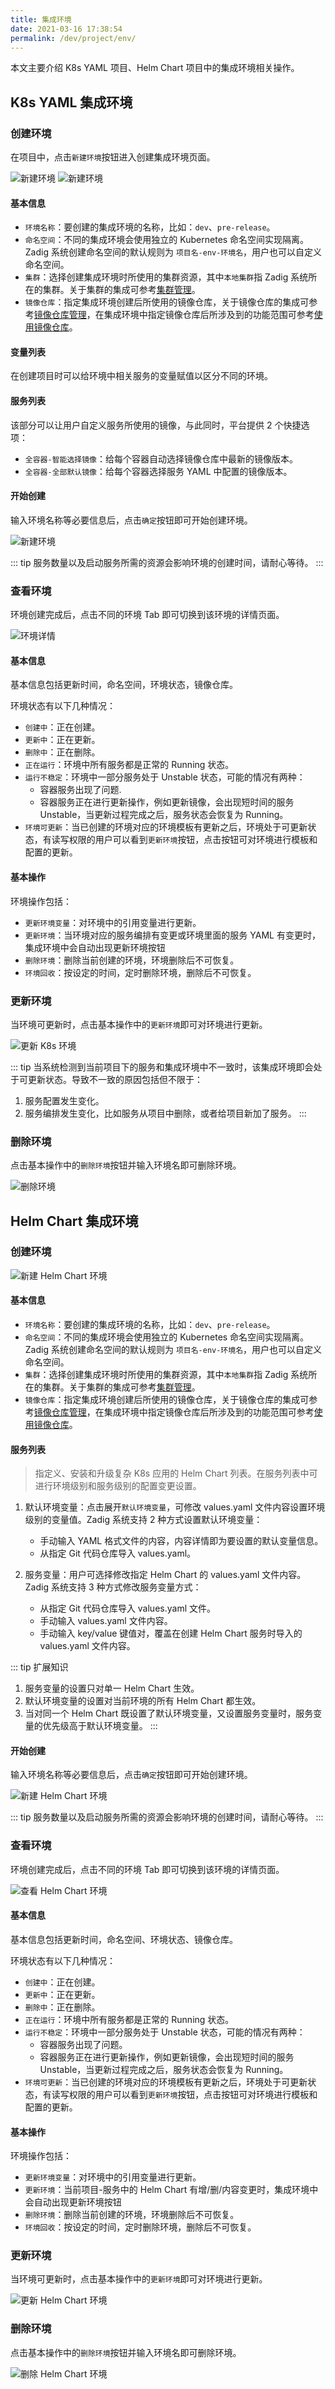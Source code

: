 ```yaml
---
title: 集成环境
date: 2021-03-16 17:38:54
permalink: /dev/project/env/
---
```


本文主要介绍 K8s YAML 项目、Helm Chart 项目中的集成环境相关操作。
<!--
本文主要介绍 K8s YAML 项目、Helm Chart 项目、主机项目及托管 Kubernetes 项目中的集成环境相关操作。
-->

## K8s YAML 集成环境

### 创建环境
在项目中，点击`新建环境`按钮进入创建集成环境页面。

![新建环境](./_images/create_env.png)
![新建环境](./_images/create_env_1.png)

#### 基本信息

- `环境名称`：要创建的集成环境的名称，比如：`dev`、`pre-release`。
- `命名空间`：不同的集成环境会使用独立的 Kubernetes 命名空间实现隔离。Zadig 系统创建命名空间的默认规则为 `项目名-env-环境名`，用户也可以自定义命名空间。
- `集群`：选择创建集成环境时所使用的集群资源，其中`本地集群`指 Zadig 系统所在的集群。关于集群的集成可参考[集群管理](/dev/pages/cluster_manage/)。
- `镜像仓库`：指定集成环境创建后所使用的镜像仓库，关于镜像仓库的集成可参考[镜像仓库管理](/dev/settings/image-registry/#添加镜像仓库)，在集成环境中指定镜像仓库后所涉及到的功能范围可参考[使用镜像仓库](/dev/settings/image-registry/#使用镜像仓库)。

#### 变量列表

在创建项目时可以给环境中相关服务的变量赋值以区分不同的环境。

#### 服务列表

该部分可以让用户自定义服务所使用的镜像，与此同时，平台提供 2 个快捷选项：

- `全容器-智能选择镜像`：给每个容器自动选择镜像仓库中最新的镜像版本。
- `全容器-全部默认镜像`：给每个容器选择服务 YAML 中配置的镜像版本。

#### 开始创建
输入环境名称等必要信息后，点击`确定`按钮即可开始创建环境。

![新建环境](./_images/create_env_2.png)

::: tip
服务数量以及启动服务所需的资源会影响环境的创建时间，请耐心等待。
:::

### 查看环境

环境创建完成后，点击不同的环境 Tab 即可切换到该环境的详情页面。

![环境详情](./_images/env_detail.png)

#### 基本信息
基本信息包括更新时间，命名空间，环境状态，镜像仓库。

环境状态有以下几种情况：
- `创建中`：正在创建。
- `更新中`：正在更新。
- `删除中`：正在删除。
- `正在运行`：环境中所有服务都是正常的 Running 状态。
- `运行不稳定`：环境中一部分服务处于 Unstable 状态，可能的情况有两种：
	- 容器服务出现了问题.
	- 容器服务正在进行更新操作，例如更新镜像，会出现短时间的服务 Unstable，当更新过程完成之后，服务状态会恢复为 Running。
- `环境可更新`：当已创建的环境对应的环境模板有更新之后，环境处于可更新状态，有读写权限的用户可以看到`更新环境`按钮，点击按钮可对环境进行模板和配置的更新。

#### 基本操作

环境操作包括：

- `更新环境变量`：对环境中的引用变量进行更新。
- `更新环境`：当环境对应的服务编排有变更或环境里面的服务 YAML 有变更时，集成环境中会自动出现更新环境按钮
- `删除环境`：删除当前创建的环境，环境删除后不可恢复。
- `环境回收`：按设定的时间，定时删除环境，删除后不可恢复。

### 更新环境

当环境可更新时，点击基本操作中的`更新环境`即可对环境进行更新。

![更新 K8s 环境](./_images/update_k8s_yaml_env.png)

::: tip
当系统检测到当前项目下的服务和集成环境中不一致时，该集成环境即会处于可更新状态。导致不一致的原因包括但不限于：
1. 服务配置发生变化。
2. 服务编排发生变化，比如服务从项目中删除，或者给项目新加了服务。
:::

### 删除环境

点击基本操作中的`删除环境`按钮并输入环境名即可删除环境。

![删除环境](./_images/delete_env.png)

## Helm Chart 集成环境
### 创建环境

![新建 Helm Chart 环境](./_images/create_helm_chart_env_2.png)

#### 基本信息
- `环境名称`：要创建的集成环境的名称，比如：`dev`、`pre-release`。
- `命名空间`：不同的集成环境会使用独立的 Kubernetes 命名空间实现隔离。Zadig 系统创建命名空间的默认规则为 `项目名-env-环境名`，用户也可以自定义命名空间。
- `集群`：选择创建集成环境时所使用的集群资源，其中`本地集群`指 Zadig 系统所在的集群。关于集群的集成可参考[集群管理](/dev/pages/cluster_manage/)。
- `镜像仓库`：指定集成环境创建后所使用的镜像仓库，关于镜像仓库的集成可参考[镜像仓库管理](/dev/settings/image-registry/#添加镜像仓库)，在集成环境中指定镜像仓库后所涉及到的功能范围可参考[使用镜像仓库](/dev/settings/image-registry/#使用镜像仓库)。

#### 服务列表
> 指定义、安装和升级复杂 K8s 应用的 Helm Chart 列表。在服务列表中可进行环境级别和服务级别的配置变更设置。

1. 默认环境变量：点击展开`默认环境变量`，可修改 values.yaml 文件内容设置环境级别的变量值。Zadig 系统支持 2 种方式设置默认环境变量：
	- 手动输入 YAML 格式文件的内容，内容详情即为要设置的默认变量信息。
	- 从指定 Git 代码仓库导入 values.yaml。

2. 服务变量：用户可选择修改指定 Helm Chart 的 values.yaml 文件内容。Zadig 系统支持 3 种方式修改服务变量方式：
	- 从指定 Git 代码仓库导入 values.yaml 文件。
	- 手动输入 values.yaml 文件内容。
	- 手动输入 key/value 键值对，覆盖在创建 Helm Chart 服务时导入的 values.yaml 文件内容。

::: tip 扩展知识
1. 服务变量的设置只对单一 Helm Chart 生效。
2. 默认环境变量的设置对当前环境的所有 Helm Chart 都生效。
2. 当对同一个 Helm Chart 既设置了默认环境变量，又设置服务变量时，服务变量的优先级高于默认环境变量。
:::

#### 开始创建
输入环境名称等必要信息后，点击`确定`按钮即可开始创建环境。

![新建 Helm Chart 环境](./_images/create_helm_chart_env_yes.png)

::: tip
服务数量以及启动服务所需的资源会影响环境的创建时间，请耐心等待。
:::

### 查看环境
环境创建完成后，点击不同的环境 Tab 即可切换到该环境的详情页面。

![查看 Helm Chart 环境](./_images/helm_chart_env_list.png)

#### 基本信息
基本信息包括更新时间，命名空间、环境状态、镜像仓库。

环境状态有以下几种情况：
- `创建中`：正在创建。
- `更新中`：正在更新。
- `删除中`：正在删除。
- `正在运行`：环境中所有服务都是正常的 Running 状态。
- `运行不稳定`：环境中一部分服务处于 Unstable 状态，可能的情况有两种：
	- 容器服务出现了问题。
	- 容器服务正在进行更新操作，例如更新镜像，会出现短时间的服务 Unstable，当更新过程完成之后，服务状态会恢复为 Running。
- `环境可更新`：当已创建的环境对应的环境模板有更新之后，环境处于可更新状态，有读写权限的用户可以看到`更新环境`按钮，点击按钮可对环境进行模板和配置的更新。

#### 基本操作

环境操作包括：

- `更新环境变量`：对环境中的引用变量进行更新。
- `更新环境`：当前项目-服务中的 Helm Chart 有增/删/内容变更时，集成环境中会自动出现更新环境按钮
- `删除环境`：删除当前创建的环境，环境删除后不可恢复。
- `环境回收`：按设定的时间，定时删除环境，删除后不可恢复。

### 更新环境
当环境可更新时，点击基本操作中的`更新环境`即可对环境进行更新。

![更新 Helm Chart 环境](./_images/helm_chart_env_updateble.png)

### 删除环境
点击基本操作中的`删除环境`按钮并输入环境名即可删除环境。

![删除 Helm Chart 环境](./_images/helm_chart_env_deleteble.png)

<!--
TODO
## 托管 Kubernetes 集成环境
-->
